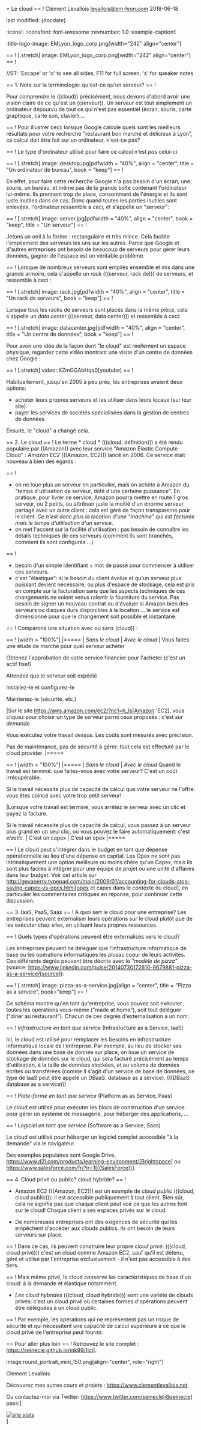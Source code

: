 = Le cloud
== !
Clément Levallois <levallois@em-lyon.com>
2018-06-18

last modified: {docdate}

:icons!:
:iconsfont:   font-awesome
:revnumber: 1.0
:example-caption!:

:title-logo-image: EMLyon_logo_corp.png[width="242" align="center"]

== !
[.stretch]
image::EMLyon_logo_corp.png[width="242" align="center"]
== !


//ST: 'Escape' or 'o' to see all sides, F11 for full screen, 's' for speaker notes

== 1. Note sur la terminologie: qu'est-ce qu'un serveur?
== !

Pour comprendre le ((cloud)) précisément, nous devons d'abord avoir une vision claire de ce qu'est un ((serveur)). Un serveur est tout simplement un ordinateur dépourvu de tout ce qui n'est pas essentiel (écran, souris, carte graphique, carte son, clavier) ...

== !
Pour illustrer ceci: lorsque Google calcule quels sont les meilleurs résultats pour votre recherche "restaurant bon marché et délicieux à Lyon", ce calcul doit être fait sur un ordinateur, n'est-ce pas?

== !
Le type d'ordinateur utilisé pour faire ce calcul n'est *pas* celui-ci:

== !
[.stretch]
image::desktop.jpg[pdfwidth = "40%", align = "center", title = "Un ordinateur de bureau", book = "keep"]
== !


En effet, pour faire cette recherche Google n'a pas besoin d'un écran, une souris, un bureau, et même pas de la grande boîte contenant l'ordinateur lui-même.
Ils prennent trop de place, consomment de l'énergie et ils sont juste inutiles dans ce cas.
Donc quand toutes les parties inutiles sont enlevées, l'ordinateur ressemble à ceci, et s'appelle un "serveur":

== !
[.stretch]
image::server.jpg[pdfwidth = "40%", align = "center", book = "keep", title = "Un serveur"]
== !


Jetons un oeil à la forme : rectangulaire et très mince.
Cela facilite l'empilement des serveurs les uns sur les autres.
Parce que Google et d'autres entreprises ont besoin de beaucoup de serveurs pour gérer leurs données, gagner de l'espace est un véritable problème.

== !
Lorsque de nombreux serveurs sont empilés ensemble et mis dans une grande armoire, cela s'appelle un *rack* (((serveur, rack de))) de serveurs, et ressemble à ceci :

== !
[.stretch]
image::rack.jpg[pdfwidth = "40%", align = "center", title = "Un rack de serveurs", book = "keep"]
== !


Lorsque tous les racks de serveurs sont placés dans la même pièce, cela s'appelle un *data center* (((serveur, data center))) et ressemble à ceci:

== !
[.stretch]
image::datacenter.jpg[pdfwidth = "40%", align = "center", title = "Un centre de données", book = "keep"]
== !


Pour avoir une idée de la façon dont "le cloud" est réellement un espace physique, regardez cette vidéo montrant une visite d'un centre de données chez Google :

== !
[.stretch]
video::XZmGGAbHqa0[youtube]
== !


Habituellement, jusqu'en 2005 à peu près, les entreprises avaient deux options:

- acheter leurs propres serveurs et les utiliser dans leurs locaux (sur leur site).
- payer les services de sociétés spécialisées dans la gestion de centres de données.

Ensuite, le "cloud" a changé cela.

== 2. Le cloud
== !
Le terme * cloud * (((cloud, définition))) a été rendu populaire par ((Amazon)) avec leur service "Amazon Elastic Compute Cloud" : *Amazon EC2* (((Amazon, EC2))) lancé en 2006. Ce service était nouveau à bien des égards :


== !
- on ne loue plus un serveur en particulier, mais on achète à Amazon du "temps d'utilisation de serveur, doté d'une certaine puissance". En pratique, pour  livrer ce service, Amazon pourra mettre en route 1 gros serveur, ou 2 petits, ou attribuer juste la moitié d'un énorme serveur partagé avec un autre client : cela est géré de façon transparente pour le client.  *Ce n'est donc plus la location d'une "machine" qui est facturée mais le temps d'utilisation d'un service.*
- on met l'accent sur la facilité d'utilisation : pas besoin de connaître les détails techniques de ces serveurs (comment ils sont branchés, comment ils sont configurés ...)

== !
- besoin d'un simple identifiant +  mot de passe pour commencer à utiliser ces serveurs.
- c'est "élastique": si le besoin du client évolue et qu'un serveur plus puissant devient nécessaire, ou plus d'espace de stockage, cela est pris en compte sur la facturation sans que les aspects techniques de ces changements ne soient venus ralentir la fourniture du service. Pas besoin de signer un nouveau contrat ou d'évaluer si Amazon bien des serveurs ou disques durs disponibles à la location ... le service est dimensionné pour que le changement soit possible et instantané.

== !
Comparons une situation avec ou sans (cloud)) :


== !
[width = "100%"]
|=====
| *Sans le cloud* | *Avec le cloud*
| Vous faites une étude de marché pour quel serveur acheter

Obtenez l'approbation de votre service financier pour l'acheter (c'est un actif fixe!)

Attendez que le serveur soit expédié

Installez-le et configurez-le

Maintenez-le (sécurité, etc.)

|Sur le site https://aws.amazon.com/ec2/?nc1=h_ls[Amazon 'EC2], vous cliquez pour choisir un type de serveur parmi ceux proposés : c'est *sur demande*

Vous exécutez votre travail dessus.
Les coûts sont mesurés avec précision.

Pas de maintenance, pas de sécurité à gérer: tout cela est effectuté par le cloud provider.
|=====



== !
[width = "100%"]
|=====
| *Sans le cloud* | *Avec le cloud*
Quand le travail est terminé: que faites-vous avec votre serveur? C'est un coût irrécupérable.

Si le travail nécessite plus de capacité de calcul que votre serveur ne l'offre: vous êtes coincé avec votre trop petit serveur!

|Lorsque votre travail est terminé, vous arrêtez le serveur avec un clic et payez la facture.

Si le travail nécessite plus de capacité de calcul, vous passez à un serveur plus grand en un seul clic, ou vous pouvez le faire automatiquement: c'est *elastic*.
| C'est un capex | C'est un opex
|=====


== !
Le cloud peut s'intégrer dans le budget en tant que dépense opérationnelle au lieu d'une dépense en capital.
Les Opex ne sont pas intrinsèquement une option meilleure ou moins chère qu'un Capex, mais ils sont plus faciles à intégrer pour une équipe de projet ou une unité d'affaires dans leur budget.
Voir cet article sur http://gevaperry.typepad.com/main/2009/01/accounting-for-clouds-stop-saying-capex-vs-opex.html[opex et capex dans le contexte du cloud], en particulier les commentaires critiques en réponse, pour continuer cette discussion.

== 3. IaaS, PaaS, Saas
== !
A quoi sert le cloud pour une entreprise? Les entreprises peuvent externaliser leurs opérations sur le cloud plutôt que de les exécuter chez elles, en utilisant leurs propres ressources.


== !
Quels types d'opérations peuvent être externalisés vers le cloud?

Les entreprises peuvent ne déléguer que l'infrastructure informatique de base ou les opérations informatiques les plusau coeur de leurs activités.
Ces différents degrés peuvent être décrits avec le *"modèle de pizza"*  (source: https://www.linkedin.com/pulse/20140730172610-9679881-pizza-as-a-service/[source]):

== !
[.stretch]
image::pizza-as-a-service.jpg[align = "center", title = "Pizza as a service", book="keep"]
== !


Ce schéma montre qu'en tant qu'entreprise, vous pouvez soit exécuter toutes les opérations vous-même ("made at home"), soit tout déléguer ("diner au restaurant").
Chacun de ces degrés d'externalisation a un nom:


== !
*Infrastructure en tant que service* (Infrastucture as a Service, IaaS)

Ici, le cloud est utilisé pour remplacer les besoins en infrastructure informatique locale de l'entreprise. Par exemple, au lieu de stocker ses données dans une base de donnée sur place, on loue un service de stockage de données sur le cloud, qui sera facturé précisément au temps d'utilisation, à la taille de données stockées, et au volume de données écrites ou transférées (comme il s'agit d'un service de base de données, ce type de IaaS peut être appelé un DBaaS: database as a service). (((DBaaS: database as a service)))


== !
*Plate-forme en tant que service* (Platform as as Service, Paas)

Le cloud est utilisé pour exécuter les blocs de construction d'un service: pour gérer un système de messagerie, pour héberger des applications, ...


== !
*Logiciel en tant que service* (Software as a Service, Saas)

Le cloud est utilisé pour héberger un logiciel complet accessible "à la demande" via le navigateur.

Des exemples populaires sont Google Drive, https://www.d2l.com/products/learning-environment/[Brightspace] ou https://www.salesforce.com/fr/?ir=1[((SalesForce))].

== 4. Cloud privé ou public? cloud hybride?
== !
- Amazon EC2 (((Amazon, EC2))) est un exemple de *cloud public* (((cloud, cloud public))): il est accessible publiquement à tout client. Bien sûr, cela ne signifie pas que chaque client peut voir ce que les autres font sur le cloud! Chaque client a ses espaces privés sur le cloud.

- De nombreuses entreprises ont des exigences de sécurité qui les empêchent d'accéder aux clouds publics.
Ils ont besoin de leurs serveurs sur place.

== !
Dans ce cas, ils peuvent construire leur propre *cloud privé*: (((cloud, cloud privé))) c'est un cloud comme Amazon EC2, sauf qu'il est détenu, géré et utilisé par l'entreprise exclusivement - il n'est pas accessible à des tiers.

== !
Mais même privé, le cloud conserve les caractéristiques de base d'un cloud: à la demande et élastique notamment.

- *Les cloud ​​hybrides* (((cloud, cloud hybride))) sont une variété de clouds ​​privés: c'est un cloud privé où certaines formes d'opérations peuvent être déléguées à un cloud public.


== !
Par exemple, les opérations qui ne représentent pas un risque de sécurité et qui nécessitent une capacité de calcul supérieure à ce que le cloud privé de l'entreprise peut fournir.

== Pour aller plus loin
== !
Retrouvez le site complet : https://seinecle.github.io/mk99/[ici].

image:round_portrait_mini_150.png[align="center", role="right"]

Clement Levallois

Découvrez mes autres cours et projets : https://www.clementlevallois.net

Ou contactez-moi via Twitter: https://www.twitter.com/seinecle[@seinecle]
pass:[    <!-- Start of StatCounter Code for Default Guide -->
    <script type="text/javascript">
        var sc_project = 11411204;
        var sc_invisible = 1;
        var sc_security = "11411204";
        var scJsHost = (("https:" == document.location.protocol) ?
            "https://secure." : "http://www.");
        document.write("<sc" + "ript type='text/javascript' src='" +
            scJsHost +
            "statcounter.com/counter/counter.js'></" + "script>");
    </script>
    <noscript><div class="statcounter"><a title="site stats"
    href="http://statcounter.com/" target="_blank"><img
    class="statcounter"
    src="//c.statcounter.com/11411204/0/11411204/1/" alt="site
    stats"></a></div></noscript>
    <!-- End of StatCounter Code for Default Guide -->]
